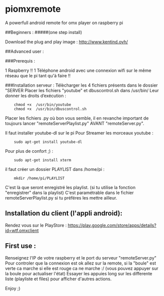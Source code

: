 ﻿﻿piomxremote
===========

A powerfull android remote for omx player on raspberry pi

##Beginners :
#####(one step install) 


Download the plug and play image :
http://www.kentind.ovh/


##Advanced user :

###Prerequis :


1 Raspberry !! 
1 Téléphone android avec une connexion wifi sur le même réseau que le pi tant qu'à faire !!

###Installation serveur :
Télècharger les 4 fichiers présents dans le dossier "SERVER
Placer les fichiers "youtube" et dbuscontrol.sh dans /usr/bin/
Leur donner les droits d’exécution :
```
	chmod +x  /usr/bin/youtube
	chmod +x  /usr/bin/dbuscontrol.sh
```
Placer les fichiers .py où bon vous semble, il en revanche important de toujours lancer "remoteServerPlaylist.py" AVANT "remoteServer.py".


Il faut installer youtube-dl sur le pi Pour Streamer les morceaux youtube :

```
	sudo apt-get install youtube-dl
```

Pour plus de confort ;) :
```
	sudo apt-get install xterm
```

il faut créer un dossier PLAYLIST dans /home/pi :
```
	mkdir /home/pi/PLAYLIST
```
C'est là que seront enregistré les playlist. (si tu utilise la fonction "enregistrer" dans la playlist) C'est paramétrable dans le fichier remoteServerPlaylist.py si tu préféres les mettre ailleur.

Installation du client (l'appli android):
-----------------------------------------
Rendez vous sur le PlayStore : https://play.google.com/store/apps/details?id=wtf.omxclient

First use :
-----------
Renseignez l'IP de votre raspberry et le port du serveur "remoteServer.py"
Pour controler que la connexion est ok allez sur la remote, si la "boule" est verte ca marche si elle est rouge ca ne marche :/ (vous pouvez appuyer sur la boule pour actualiser l'état)
Essayer les appuies long sur les differente liste (playliste et files) pour afficher d'autres actions.

Enjoy ;) 





 
